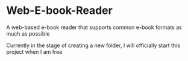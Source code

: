 # Web-E-book-Reader
A web-based e-book reader that supports common e-book formats as much as possible

Currently in the stage of creating a new folder, I will officially start this project when I am free
